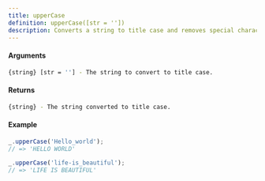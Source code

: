 ```yaml
---
title: upperCase
definition: upperCase([str = ''])
description: Converts a string to title case and removes special characters.
---
```



#### Arguments


```bash
{string} [str = ''] - The string to convert to title case.
```


#### Returns


```bash
{string} - The string converted to title case.
```


#### Example


```ts
_.upperCase('Hello_world');
// => 'HELLO WORLD'

_.upperCase('life-is_beautiful');
// => 'LIFE IS BEAUTIFUL'
```